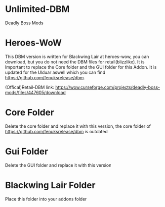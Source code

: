 # Unlimited-DBM
Deadly Boss Mods

# Heroes-WoW
This DBM version is written for Blackwing Lair at heroes-wow, you can download, but you do not need the DBM files for retail(blizzlike). It is Important to replace the Core folder and the GUI folder for this Addon. It is updated for the Ulduar aswell which you can find https://github.com/fenuksrelease/dbm.


(Offical)Retail-DBM link: https://wow.curseforge.com/projects/deadly-boss-mods/files/447605/download

# Core Folder

Delete the core folder and replace it with this version, the core folder of https://github.com/fenuksrelease/dbm is outdated

# Gui Folder

Delete the GUI folder and replace it with this version

# Blackwing Lair Folder

Place this folder into your addons folder
